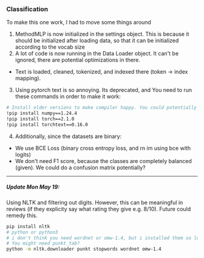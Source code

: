 ### Classification

To make this one work, I had to move some things around

1. MethodMLP is now initialized in the settings object. This is because it should be initialized after loading data, so that it can be initialized according to the vocab size
2. A lot of code is now running in the Data Loader object. It can't be ignored, there are potential optimizations in there.

- Text is loaded, cleaned, tokenized, and indexed there (token -> index mapping).

3. Using pytorch text is so annoying. Its deprecated, and You need to run these commands in order to make it work:

```bash
# Install older versions to make compiler happy. You could potentially tune it around to find more updated versions, but I called it a night
!pip install numpy==1.24.4
!pip install torch==2.1.0
!pip install torchtext==0.16.0
```

4. Additionally, since the datasets are binary:

- We use BCE Loss (binary cross entropy loss, and rn im using bce with logits)
- We don't need F1 score, because the classes are completely balanced (given). We could do a confusion matrix potentially?

---

##### Update Mon May 19:

Using NLTK and filtering out digits. However, this can be meaningful in reviews (if they explicity say what rating they give e.g. 8/10). Future could remedy this.

```bash
pip install nltk
# python or python3
# i don't think you need wordnet or omw-1.4, but i installed them so logging it here
# You might need punkt_tab?
python -m nltk.downloader punkt stopwords wordnet omw-1.4
```
